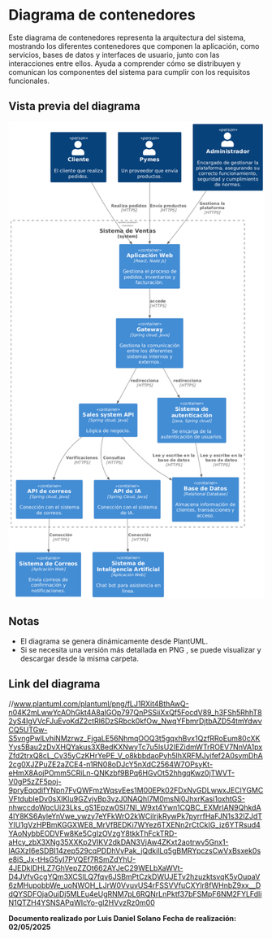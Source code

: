 # Diagrama de contenedores

Este diagrama de contenedores representa la arquitectura del sistema, mostrando los diferentes contenedores que componen la aplicación, como servicios, bases de datos y interfaces de usuario, junto con las interacciones entre ellos. Ayuda a comprender cómo se distribuyen y comunican los componentes del sistema para cumplir con los requisitos funcionales.

## Vista previa del diagrama

![Diagrama](diagrama-contenedores.png)

## Notas

- El diagrama se genera dinámicamente desde PlantUML.
- Si se necesita una versión más detallada en PNG , se puede visualizar y descargar desde la misma carpeta. 


## Link del diagrama 

//www.plantuml.com/plantuml/png/fLJ1RXit4BthAwQ-n04K2mLwwYcAOhGkt4A8alGOp797QnPSSiiXxQf5FocdV89_h3FSh5RhhT82yS4IgVVcFJuEvoKdZ2ctRl6DzSRbck0kfOw_NwqYFbmrDjtbAZD54tmYdwvCQ5UTGw-S5vngPwlLvhiNMzrwz_FjgaLE56NhmqOOQ3t5gqxhBvx1QzfRRoEum80cXKYys5Bau2zDvXHQYakus3XBedKXNwyTc7u5lsU2IEZidmWTrROEV7NnVA1pxZfd2trxQ8cL_Cv35yCzKHrYePE_V_o8kbbdaoPyh5lhXRFMJyifef2A0symDhA2cg0XJZPuZE2aZCE4-n1RN08oDJcY5nXdC2564W7OPsyKt-eHmX8AojPOmm5CRiLn-QNKzbf9BPq6HGvOt52hhgqKwz0jTWVT-V0gP5zZF5poj-9pryEqqdifYNpn7FvQWFmzWqsvEes1M00EPk02FDxNvGDLwwxJECIYGMCVFtdubIeDv0sXIKlu9GZvjvBp3vzJ0NAQhI7M0msNj0JhxrKasi1oxhtGS-nhwccdoWqcUi23Lks_gS1Epzw0SI7NI_W9xt4Ywn1CQBC_EXMrIAN9QhkdA4lY8KS6AyleYnVwe_ywzy7eYFkWrO2kWCiIrjkRywPk7pyrrfHaFJN1s32lZJdTYIU1gVzHPBmKGGXWE8_MrVfBEDKi7WYez6TXENn2rCtCkIG_jz6YTRsud4YAoNybbEODVFw8Ke5CgIzOVzgY8tkkThFckTRD-aHcy_zbX3XNg35XXKp2VIKV2dkDAN3VjAw4ZKxt2aotrwv5Gnx1-lAGXzI6eSDBI14zep529cqPDDhVvPak_jQdkilLq5gBMRYpczsCwVxBsxek0se8iS_Jx-tHsG5yI7PVQEf7RSmZdYhU-4JEDkIDHLZ7GhVepZZOt662AYJeC29WELbXaWVt-D4JVfvGcgYQm3XCSlLQ7fqv6JSBmPtCzkDWUJETv2hzuzktsvqK5yOupaV6zMHupobbWe_uoNWOH_LJrW0VvuvUS4rFSSVVfuCXYlr8fWHnbZ9xx__DdQYSDFOjaOujDj5MLEu4eUgRNM7pL6RQNrLnPktf37bFSMpF6NM2FYLFdliN1QTZH4YSNSAPqWIcYo-gl2HVvzRz0m00

**Documento realizado por Luis Daniel Solano**
**Fecha de realización: 02/05/2025**